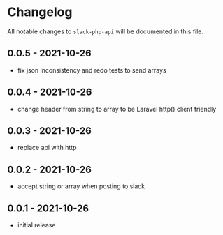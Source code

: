 # Changelog

All notable changes to `slack-php-api` will be documented in this file.

## 0.0.5 - 2021-10-26

- fix json inconsistency and redo tests to send arrays

## 0.0.4 - 2021-10-26

- change header from string to array to be Laravel http() client friendly

## 0.0.3 - 2021-10-26

- replace api with http

## 0.0.2 - 2021-10-26

- accept string or array when posting to slack

## 0.0.1 - 2021-10-26

- initial release
